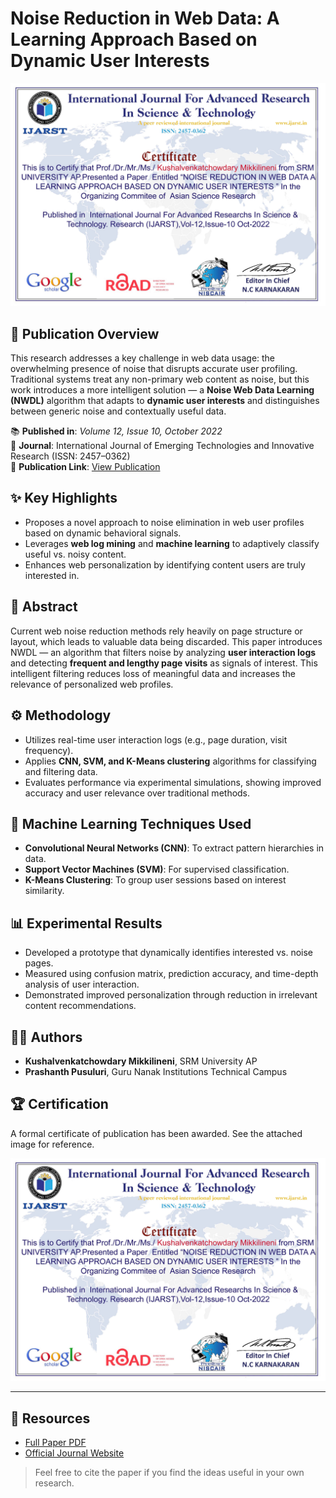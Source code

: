 # Noise Reduction in Web Data: A Learning Approach Based on Dynamic User Interests

![Certificate](./certificate.jpg)

## 📄 Publication Overview

This research addresses a key challenge in web data usage: the overwhelming presence of noise that disrupts accurate user profiling. Traditional systems treat any non-primary web content as noise, but this work introduces a more intelligent solution — a **Noise Web Data Learning (NWDL)** algorithm that adapts to **dynamic user interests** and distinguishes between generic noise and contextually useful data.

📚 **Published in**: *Volume 12, Issue 10, October 2022*  
📰 **Journal**: International Journal of Emerging Technologies and Innovative Research (ISSN: 2457–0362)  
🔗 **Publication Link**: [View Publication](https://www.ijarst.in/public/uploads/paper/338811667882875.pdf)

## ✨ Key Highlights

- Proposes a novel approach to noise elimination in web user profiles based on dynamic behavioral signals.
- Leverages **web log mining** and **machine learning** to adaptively classify useful vs. noisy content.
- Enhances web personalization by identifying content users are truly interested in.

## 📌 Abstract

Current web noise reduction methods rely heavily on page structure or layout, which leads to valuable data being discarded. This paper introduces NWDL — an algorithm that filters noise by analyzing **user interaction logs** and detecting **frequent and lengthy page visits** as signals of interest. This intelligent filtering reduces loss of meaningful data and increases the relevance of personalized web profiles.

## ⚙️ Methodology

- Utilizes real-time user interaction logs (e.g., page duration, visit frequency).
- Applies **CNN, SVM, and K-Means clustering** algorithms for classifying and filtering data.
- Evaluates performance via experimental simulations, showing improved accuracy and user relevance over traditional methods.

## 🧠 Machine Learning Techniques Used

- **Convolutional Neural Networks (CNN)**: To extract pattern hierarchies in data.
- **Support Vector Machines (SVM)**: For supervised classification.
- **K-Means Clustering**: To group user sessions based on interest similarity.

## 📊 Experimental Results

- Developed a prototype that dynamically identifies interested vs. noise pages.
- Measured using confusion matrix, prediction accuracy, and time-depth analysis of user interaction.
- Demonstrated improved personalization through reduction in irrelevant content recommendations.

## 👨‍💻 Authors

- **Kushalvenkatchowdary Mikkilineni**, SRM University AP  
- **Prashanth Pusuluri**, Guru Nanak Institutions Technical Campus  


## 🏆 Certification

A formal certificate of publication has been awarded. See the attached image for reference.

![Certificate Preview](./certificate.jpg)

---

## 📎 Resources

- [Full Paper PDF](./338811667882875.pdf)
- [Official Journal Website](https://www.jetir.org/)

> Feel free to cite the paper if you find the ideas useful in your own research.

